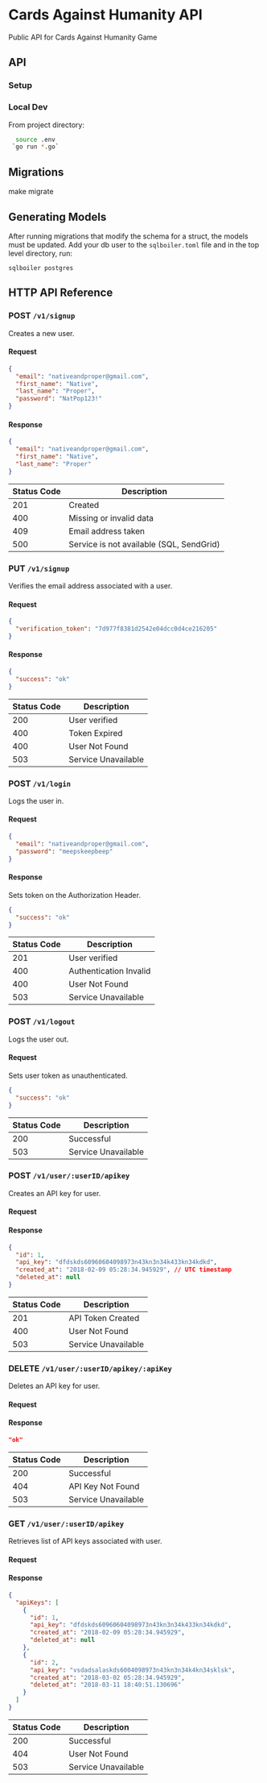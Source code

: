 # Cards Against Humanity API

Public API for Cards Against Humanity Game

## API

### Setup 


### Local Dev 
From project directory:

```BASH
  source .env
 `go run *.go`
```

## Migrations
make migrate

## Generating Models 

After running migrations that modify the schema for a struct, the models must be updated. 
Add your db user to the `sqlboiler.toml` file and in the top level directory, run:

`sqlboiler postgres` 

## HTTP API Reference

### POST `/v1/signup`

Creates a new user.

#### Request

```json
{
  "email": "nativeandproper@gmail.com",
  "first_name": "Native",
  "last_name": "Proper",
  "password": "NatPop123!"
}
```

#### Response

```json
{
  "email": "nativeandproper@gmail.com",
  "first_name": "Native",
  "last_name": "Proper"
}
```

| Status Code | Description                              |
| ----------- | ---------------------------------------- |
| 201         | Created                                  |
| 400         | Missing or invalid data                  |
| 409         | Email address taken                      |
| 500         | Service is not available (SQL, SendGrid) |

### PUT `/v1/signup`

Verifies the email address associated with a user.

#### Request

```json
{
  "verification_token": "7d977f8381d2542e04dcc0d4ce216205"
}
```

#### Response

```json
{
  "success": "ok"
}
```

| Status Code | Description         |
| ----------- | ------------------- |
| 200         | User verified       |
| 400         | Token Expired       |
| 400         | User Not Found      |
| 503         | Service Unavailable |

### POST `/v1/login`

Logs the user in.

#### Request

```json
{
  "email": "nativeandproper@gmail.com",
  "password": "meepskeepbeep"
}
```

#### Response

Sets token on the Authorization Header.

```json
{
  "success": "ok"
}
```

| Status Code | Description            |
| ----------- | ---------------------- |
| 201         | User verified          |
| 400         | Authentication Invalid |
| 400         | User Not Found         |
| 503         | Service Unavailable    |

### POST `/v1/logout`

Logs the user out.

#### Request

Sets user token as unauthenticated.

```json
{
  "success": "ok"
}
```

| Status Code | Description         |
| ----------- | ------------------- |
| 200         | Successful          |
| 503         | Service Unavailable |

### POST `/v1/user/:userID/apikey`

Creates an API key for user.

#### Request

#### Response

```json
{
  "id": 1,
  "api_key": "dfdskds60960604098973n43kn3n34k433kn34kdkd",
  "created_at": "2018-02-09 05:28:34.945929", // UTC timestamp
  "deleted_at": null
}
```

| Status Code | Description         |
| ----------- | ------------------- |
| 201         | API Token Created   |
| 400         | User Not Found      |
| 503         | Service Unavailable |

### DELETE `/v1/user/:userID/apikey/:apiKey`

Deletes an API key for user.

#### Request

#### Response

```json
"ok"
```

| Status Code | Description         |
| ----------- | ------------------- |
| 200         | Successful          |
| 404         | API Key Not Found   |
| 503         | Service Unavailable |

### GET `/v1/user/:userID/apikey`

Retrieves list of API keys associated with user.

#### Request

#### Response

```json
{
  "apiKeys": [
    {
      "id": 1,
      "api_key": "dfdskds60960604098973n43kn3n34k433kn34kdkd",
      "created_at": "2018-02-09 05:28:34.945929",
      "deleted_at": null
    },
    {
      "id": 2,
      "api_key": "vsdadsalaskds6004098973n43kn3n34k4kn34sklsk",
      "created_at": "2018-03-02 05:28:34.945929",
      "deleted_at": "2018-03-11 18:40:51.130696"
    }
  ]
}
```

| Status Code | Description         |
| ----------- | ------------------- |
| 200         | Successful          |
| 404         | User Not Found      |
| 503         | Service Unavailable |
